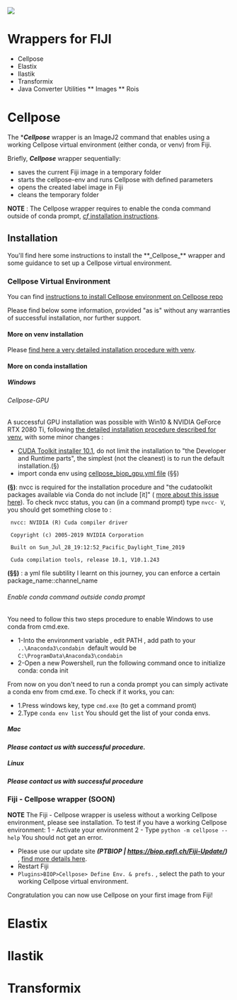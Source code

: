 [![](https://travis-ci.com/BIOP/ijl-utilities-wrappers.svg?branch=master)](https://travis-ci.com/BIOP/ijl-utilities-wrappers)

# Wrappers for FIJI

* Cellpose
* Elastix
* Ilastik
* Transformix
* Java Converter Utilities
** Images
** Rois

<h1>Cellpose</h1> 

The ***_Cellpose_** wrapper is an ImageJ2 command that enables using a working Cellpose virtual environment (either conda, or venv) from Fiji.

Briefly, **_Cellpose_** wrapper sequentially:
- saves the current Fiji image in a temporary folder
- starts the cellpose-env and runs Cellpose with defined parameters
- opens the created label image in Fiji
- cleans the temporary folder

**NOTE** : The Cellpose wrapper requires to enable the conda command outside of conda prompt, [_cf_ installation instructions](https://github.com/BIOP/ijl-utilities-wrappers/tree/conda-cellpose-wrapper#-enable-conda-command-outside-conda-prompt-).


<h2>Installation</h2>
You'll find here some instructions to install the **_Cellpose_** wrapper and some guidance to set up a Cellpose virtual environment.

<h3>Cellpose Virtual Environment </h2>

You can find [instructions to install Cellpose environment on Cellpose repo](https://github.com/MouseLand/cellpose)

Please find below some  information, provided "as is" without any warranties of successful installation, nor further support.

<h4>More on venv installation</h3>

Please [find here a very detailed installation procedure with venv](https://c4science.ch/w/bioimaging_and_optics_platform_biop/computers-servers/software/gpu-deep-learning/virtualenv/).

<h4>More on conda installation</h3>

<h5> Windows </h5>

<h6> Cellpose-GPU </h6>

A successful GPU installation was possible with Win10 & NVIDIA GeForce RTX 2080 Ti, following [the detailed installation procedure described for venv](https://c4science.ch/w/bioimaging_and_optics_platform_biop/computers-servers/software/gpu-deep-learning/virtualenv/), with some minor changes :
- [CUDA Toolkit installer 10.1](https://developer.nvidia.com/cuda-10.1-download-archive-base?target_os=Windows&target_arch=x86_64&target_version=10&target_type=exenetwork), 
do not limit the installation to "the Developer and Runtime parts", the simplest (not the cleanest) is to run the default installation.(§)
- import conda env using [cellpose_biop_gpu.yml file](https://github.com/BIOP/ijl-utilities-wrappers/raw/conda-cellpose-wrapper/resources/cellpose_biop_gpu.yml) (§§)

**(§)**: nvcc is required for the installation procedure and "the cudatoolkit packages available via Conda do not include [it]" ( [more about this issue here](https://horovod.readthedocs.io/en/stable/conda_include.html)). 
To check nvcc status, you can (in a command prompt) type  ``nvcc- V``, you should get something close to :

`` nvcc: NVIDIA (R) Cuda compiler driver`` 

`` Copyright (c) 2005-2019 NVIDIA Corporation`` 

`` Built on Sun_Jul_28_19:12:52_Pacific_Daylight_Time_2019`` 

`` Cuda compilation tools, release 10.1, V10.1.243`` 

**(§§)** : a yml file subtility I learnt on this journey, you can enforce a certain package_name::channel_name


<h6> Enable conda command outside conda prompt </h6>
You need to follow this two steps procedure to enable Windows to use conda from cmd.exe.

- 1-Into the environment variable , edit PATH , add path to your ``..\Anaconda3\condabin ``default would be ``C:\ProgramData\Anaconda3\condabin`` 
- 2-Open a new Powershell, run the following command once to initialize conda:
  conda init
  
From now on you don't need to run a conda prompt you can simply activate a conda env from cmd.exe.
To check if it works, you can:
- 1.Press windows key, type ``cmd.exe`` (to get a command promt)
- 2.Type ``conda env list``
You should get the list of your conda envs.


<h5> Mac </h5>

**_Please contact us with successful procedure._**

<h5> Linux </h5>

**_Please contact us with successful procedure_**


<h3>Fiji - Cellpose wrapper (SOON) </h2>

**NOTE** The Fiji - Cellpose wrapper is useless without a working Cellpose environment, please see installation. 
To test if you have a working Cellpose environment:
1 - Activate your environment
2 - Type `python -m cellpose --help`
You should not get an error.

- Please use our update site **_(PTBIOP | https://biop.epfl.ch/Fiji-Update/)_** , [find more details here](https://c4science.ch/w/bioimaging_and_optics_platform_biop/image-processing/imagej_tools/update-site/).
- Restart Fiji
- ``Plugins>BIOP>Cellpose> Define Env. & prefs.`` , select the path to your working Cellpose virtual environment.

Congratulation you can now use Cellpose on your first image from Fiji!



<h1>Elastix</h1>

<h1>Ilastik</h1>


<h1>Transformix</h1>


 